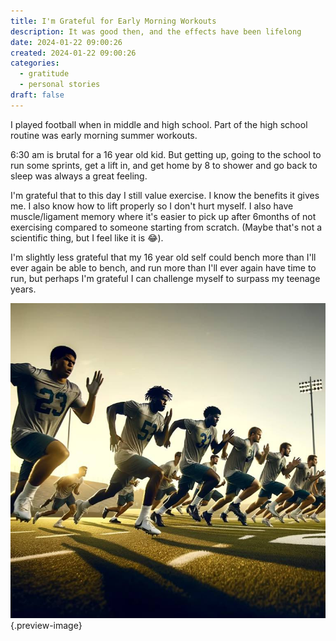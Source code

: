 ```yaml
---
title: I'm Grateful for Early Morning Workouts
description: It was good then, and the effects have been lifelong
date: 2024-01-22 09:00:26
created: 2024-01-22 09:00:26
categories:
  - gratitude
  - personal stories
draft: false
---
```

I played football when in middle and high school. Part of the high school routine was early morning summer workouts. 

6:30 am is brutal for a 16 year old kid. But getting up, going to the school to run some sprints, get a lift in, and get home by 8 to shower and go back to sleep was always a great feeling. 

I'm grateful that to this day I still value exercise. I know the benefits it gives me. I also know how to lift properly so I don't hurt myself. I also have muscle/ligament memory where it's easier to pick up after 6months of not exercising compared to someone starting from scratch. (Maybe that's not a scientific thing, but I feel like it is 😂).

I'm slightly less grateful that my 16 year old self could bench more than I'll ever again be able to bench, and run more than I'll ever again have time to run, but perhaps I'm grateful I can challenge myself to surpass my teenage years. 

![Get up. Get going. Get on. ](../img/dalle-early-morning-workouts-football.jpeg){.preview-image}